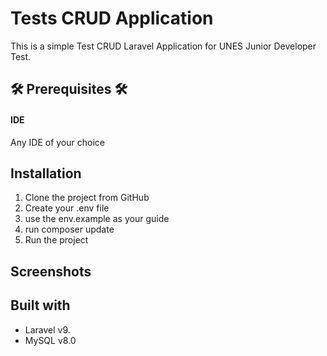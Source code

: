 
# Tests CRUD Application
This is a simple Test CRUD Laravel Application for UNES Junior Developer Test. 

## 🛠️ Prerequisites 🛠️
#### IDE
Any IDE of your choice


## Installation

1. Clone the project from GitHub
2. Create your .env file
3. use the env.example as your guide
4. run composer update
5. Run the project





## Screenshots
 


## Built with
- Laravel v9.
- MySQL v8.0
 

  
